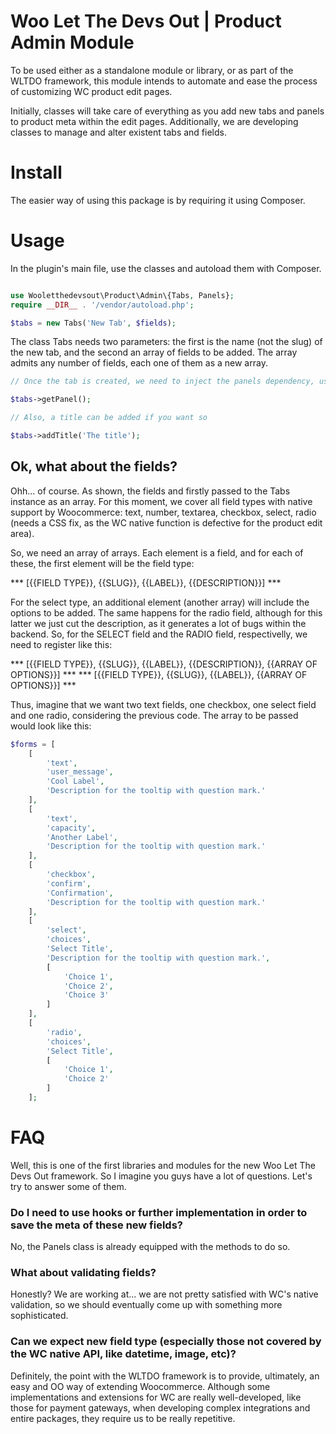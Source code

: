 # Woo Let The Devs Out | Product Admin Module

To be used either as a standalone module or library, or as part of the WLTDO framework, this module intends to automate and ease the process of customizing WC product edit pages.

Initially, classes will take care of everything as you add new tabs and panels to product meta within the edit pages. Additionally, we are developing classes to manage and alter existent tabs and fields.

# Install

The easier way of using this package is by requiring it using Composer.

# Usage

In the plugin's main file, use the classes and autoload them with Composer.

```php

use Wooletthedevsout\Product\Admin\{Tabs, Panels};
require __DIR__ . '/vendor/autoload.php';

$tabs = new Tabs('New Tab', $fields);
```

The class Tabs needs two parameters: the first is the name (not the slug) of the new tab, and the second an array of fields to be added. The array admits any number of fields, each one of them as a new array.

```php
// Once the tab is created, we need to inject the panels dependency, using the method getPanel()

$tabs->getPanel();

// Also, a title can be added if you want so

$tabs->addTitle('The title');
```

## Ok, what about the fields?

Ohh... of course. As shown, the fields and firstly passed to the Tabs instance as an array. For this moment, we cover all field types with native support by Woocommerce: text, number, textarea, checkbox, select, radio (needs a CSS fix, as the WC native function is defective for the product edit area).

So, we need an array of arrays. Each element is a field, and for each of these, the first element will be the field type:

*** [{{FIELD TYPE}}, {{SLUG}}, {{LABEL}}, {{DESCRIPTION}}] ***

For the select type, an additional element (another array) will include the options to be added. The same happens for the radio field, although for this latter we just cut the description, as it generates a lot of bugs within the backend. So, for the SELECT field and the RADIO field, respectivelly, we need to register like this:

*** [{{FIELD TYPE}}, {{SLUG}}, {{LABEL}}, {{DESCRIPTION}}, {{ARRAY OF OPTIONS}}] ***
*** [{{FIELD TYPE}}, {{SLUG}}, {{LABEL}}, {{ARRAY OF OPTIONS}}] ***

Thus, imagine that we want two text fields, one checkbox, one select field and one radio, considering the previous code. The array to be passed would look like this:

```php
$forms = [
	[
		'text',
		'user_message', 
		'Cool Label', 
		'Description for the tooltip with question mark.'
	],
	[
		'text', 
		'capacity', 
		'Another Label', 
		'Description for the tooltip with question mark.'
	],
	[
		'checkbox', 
		'confirm', 
		'Confirmation', 
		'Description for the tooltip with question mark.'
	],
	[
		'select', 
		'choices', 
		'Select Title', 
		'Description for the tooltip with question mark.',
		[
			'Choice 1',
			'Choice 2',
			'Choice 3'
		]
	],
	[
		'radio', 
		'choices', 
		'Select Title',
		[
			'Choice 1',
			'Choice 2'
		]
	];
```

# FAQ

Well, this is one of the first libraries and modules for the new Woo Let The Devs Out framework. So I imagine you guys have a lot of questions. Let's try to answer some of them.

### Do I need to use hooks or further implementation in order to save the meta of these new fields?

No, the Panels class is already equipped with the methods to do so.

### What about validating fields?

Honestly? We are working at... we are not pretty satisfied with WC's native validation, so we should eventually come up with something more sophisticated.

### Can we expect new field type (especially those not covered by the WC native API, like datetime, image, etc)?

Definitely, the point with the WLTDO framework is to provide, ultimately, an easy and OO way of extending Woocommerce. Although some implementations and extensions for WC are really well-developed, like those for payment gateways, when developing complex integrations and entire packages, they require us to be really repetitive.